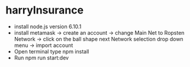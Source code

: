 # harryInsurance


- install node.js version 6.10.1
- install metamask -> create an account -> change Main Net to Ropsten Network -> click on the ball shape next Network selection drop down menu
-> import account 
- Open terminal type npm install 
- Run npm run start:dev



